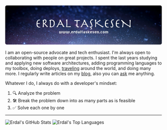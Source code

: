 ![Screenshot](assets/header.png)

I am an open-source advocate and tech enthusiast. I'm always open to collaborating
with people on great projects. I spent the last years studying and applying new
software architectures, adding programming languages to my toolbox, doing deploys,
[traveling](http://instagram.com/erdaltsksn/) around the world, and doing many
more. I regularly write articles on my [blog](https://www.erdaltaskesen.com/blog/),
also you can [ask](https://github.com/erdaltsksn/ama) me anything.

Whatever I do, I always do with a developer's mindset:

1. 🔍 Analyze the problem
2. 🛠️ Break the problem down into as many parts as is feasible
3. ✅ Solve each one by one

---

![Erdal's GitHub Stats](https://github-readme-stats.vercel.app/api?username=erdaltsksn&hide_border=true&show_icons=true&count_private=true&line_height=27)
![Erdal's Top Languages](https://github-readme-stats.vercel.app/api/top-langs/?username=erdaltsksn&hide_border=true&show_icons=true&langs_count=3)
